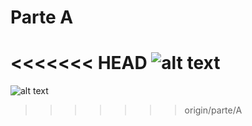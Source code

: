 # Parte A
<<<<<<< HEAD
![alt text](https://github.com/btmluiz/ExercicioIntegrador/blob/parte/a/UML.png?raw=true)
=======
![alt text](https://github.com/btmluiz/ExercicioIntegrador/blob/parte/a/UML.PNG?raw=true)
>>>>>>> origin/parte/A
